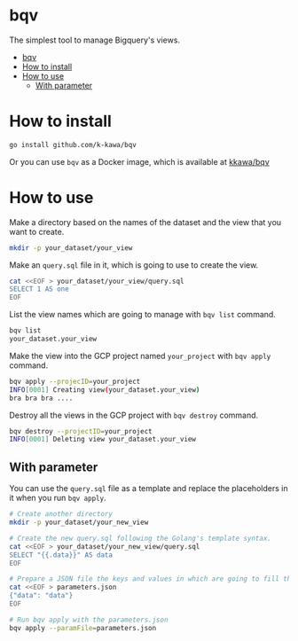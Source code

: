 # bqv

The simplest tool to manage Bigquery's views.

<!-- TOC -->

- [bqv](#bqv)
- [How to install](#how-to-install)
- [How to use](#how-to-use)
    - [With parameter](#with-parameter)

<!-- /TOC -->

# How to install

```sh
go install github.com/k-kawa/bqv
```

Or you can use `bqv` as a Docker image, which is available at [kkawa/bqv](https://cloud.docker.com/repository/docker/kkawa/bqv)


# How to use

Make a directory based on the names of the dataset and the view that you want to create.

```sh
mkdir -p your_dataset/your_view
```

Make an `query.sql` file in it, which is going to use to create the view.

```sh
cat <<EOF > your_dataset/your_view/query.sql
SELECT 1 AS one
EOF
```

List the view names which are going to manage with `bqv list` command.

```sh
bqv list
your_dataset.your_view
```

Make the view into the GCP project named `your_project` with `bqv apply` command.

```sh
bqv apply --projecID=your_project
INFO[0001] Creating view(your_dataset.your_view)
bra bra bra ....
```

Destroy all the views in the GCP project with `bqv destroy` command.

```sh
bqv destroy --projectID=your_project
INFO[0001] Deleting view your_dataset.your_view
```

## With parameter

You can use the `query.sql` file as a template and replace the placeholders in it when you run `bqv apply`.

```sh
# Create another directory
mkdir -p your_dataset/your_new_view

# Create the new query.sql following the Golang's template syntax.
cat <<EOF > your_dataset/your_new_view/query.sql
SELECT "{{.data}}" AS data
EOF

# Prepare a JSON file the keys and values in which are going to fill the query.sql
cat <<EOF > parameters.json
{"data": "data"}
EOF

# Run bqv apply with the parameters.json
bqv apply --paramFile=parameters.json
```

